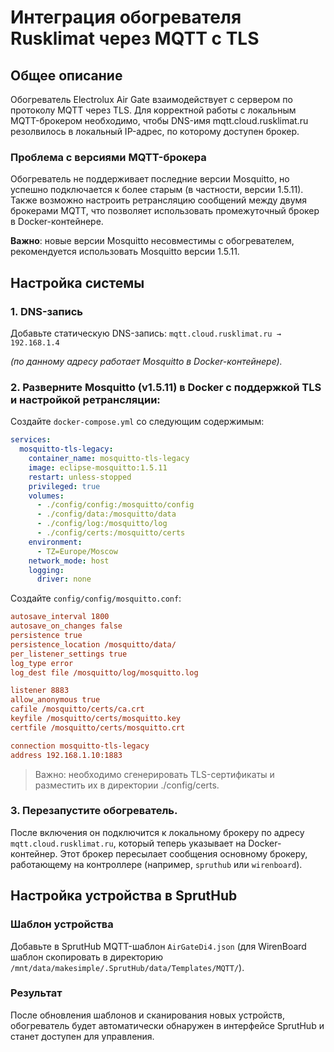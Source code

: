 # Интеграция обогревателя Rusklimat через MQTT с TLS

## Общее описание
Обогреватель Electrolux Air Gate взаимодействует с сервером по протоколу MQTT через TLS. Для корректной работы с локальным MQTT-брокером необходимо, чтобы DNS-имя mqtt.cloud.rusklimat.ru резолвилось в локальный IP-адрес, по которому доступен брокер.

### Проблема с версиями MQTT-брокера
Обогреватель не поддерживает последние версии Mosquitto, но успешно подключается к более старым (в частности, версии 1.5.11). Также возможно настроить ретрансляцию сообщений между двумя брокерами MQTT, что позволяет использовать промежуточный брокер в Docker-контейнере.

**Важно**: новые версии Mosquitto несовместимы с обогревателем, рекомендуется использовать Mosquitto версии 1.5.11.

## Настройка системы

### 1. DNS-запись
Добавьте статическую DNS-запись: `mqtt.cloud.rusklimat.ru → 192.168.1.4`

_(по данному адресу работает Mosquitto в Docker-контейнере)._


### 2. Разверните Mosquitto (v1.5.11) в Docker с поддержкой TLS и настройкой ретрансляции:
Создайте `docker-compose.yml` со следующим содержимым:

```yaml
services:
  mosquitto-tls-legacy:
    container_name: mosquitto-tls-legacy
    image: eclipse-mosquitto:1.5.11
    restart: unless-stopped
    privileged: true
    volumes:
      - ./config/config:/mosquitto/config
      - ./config/data:/mosquitto/data
      - ./config/log:/mosquitto/log
      - ./config/certs:/mosquitto/certs
    environment:
      - TZ=Europe/Moscow
    network_mode: host
    logging:
      driver: none
```

Создайте `config/config/mosquitto.conf`:
```ini
autosave_interval 1800
autosave_on_changes false
persistence true
persistence_location /mosquitto/data/
per_listener_settings true
log_type error
log_dest file /mosquitto/log/mosquitto.log

listener 8883
allow_anonymous true
cafile /mosquitto/certs/ca.crt
keyfile /mosquitto/certs/mosquitto.key
certfile /mosquitto/certs/mosquitto.crt

connection mosquitto-tls-legacy
address 192.168.1.10:1883
```

> Важно: необходимо сгенерировать TLS-сертификаты и разместить их в директории ./config/certs.

### 3. Перезапустите обогреватель.
После включения он подключится к локальному брокеру по адресу `mqtt.cloud.rusklimat.ru`, который теперь указывает на Docker-контейнер. Этот брокер пересылает сообщения основному брокеру, работающему на контроллере (например, `spruthub` или `wirenboard`).

## Настройка устройства в SprutHub
### Шаблон устройства
Добавьте в SprutHub MQTT-шаблон `AirGateDi4.json` (для WirenBoard шаблон скопировать в директорию `/mnt/data/makesimple/.SprutHub/data/Templates/MQTT/`).

### Результат
После обновления шаблонов и сканирования новых устройств, обогреватель будет автоматически обнаружен в интерфейсе SprutHub и станет доступен для управления.
